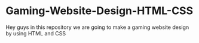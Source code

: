 # Gaming-Website-Design-HTML-CSS
Hey guys in this repository we are going to make a gaming website design by using HTML and CSS
